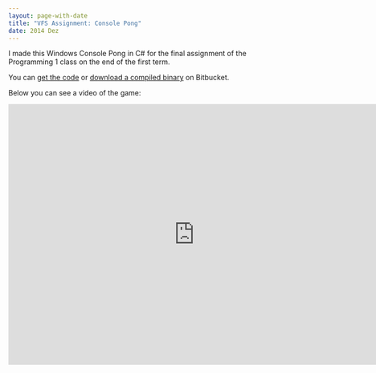 ```yaml
---
layout: page-with-date
title: "VFS Assignment: Console Pong"
date: 2014 Dez
---
```


I made this Windows Console Pong in C# for the final assignment of the Programming 1 class on the end of the first term.

You can <a href="https://bitbucket.org/fredzvt/consolepong/src" target="_blank">get the code</a> or <a href="https://bitbucket.org/fredzvt/consolepong/downloads/ConsolePong.exe">download a compiled binary</a> on Bitbucket.

Below you can see a video of the game:

<iframe src="http://www.youtube.com/embed/1AkLG4iTx8k" width="740" height="520" frameborder="0"></iframe>